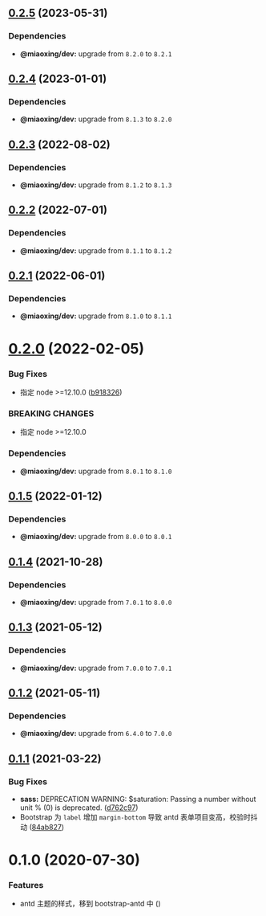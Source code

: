 ## [0.2.5](https://github.com/miaoxing/mxjs-bootstrap-antd/compare/v0.2.4...v0.2.5) (2023-05-31)





### Dependencies

* **@miaoxing/dev:** upgrade from `8.2.0` to `8.2.1`

## [0.2.4](https://github.com/miaoxing/mxjs-bootstrap-antd/compare/v0.2.3...v0.2.4) (2023-01-01)





### Dependencies

* **@miaoxing/dev:** upgrade from `8.1.3` to `8.2.0`

## [0.2.3](https://github.com/miaoxing/mxjs-bootstrap-antd/compare/v0.2.2...v0.2.3) (2022-08-02)





### Dependencies

* **@miaoxing/dev:** upgrade from `8.1.2` to `8.1.3`

## [0.2.2](https://github.com/miaoxing/mxjs-bootstrap-antd/compare/v0.2.1...v0.2.2) (2022-07-01)





### Dependencies

* **@miaoxing/dev:** upgrade from `8.1.1` to `8.1.2`

## [0.2.1](https://github.com/miaoxing/mxjs-bootstrap-antd/compare/v0.2.0...v0.2.1) (2022-06-01)





### Dependencies

* **@miaoxing/dev:** upgrade from `8.1.0` to `8.1.1`

# [0.2.0](https://github.com/miaoxing/mxjs-bootstrap-antd/compare/v0.1.5...v0.2.0) (2022-02-05)


### Bug Fixes

* 指定 node >=12.10.0 ([b918326](https://github.com/miaoxing/mxjs-bootstrap-antd/commit/b918326c6116bf4c17c516bfbd8b37db96e2f2aa))


### BREAKING CHANGES

* 指定 node >=12.10.0





### Dependencies

* **@miaoxing/dev:** upgrade from `8.0.1` to `8.1.0`

## [0.1.5](https://github.com/miaoxing/mxjs-bootstrap-antd/compare/v0.1.4...v0.1.5) (2022-01-12)





### Dependencies

* **@miaoxing/dev:** upgrade from `8.0.0` to `8.0.1`

## [0.1.4](https://github.com/miaoxing/mxjs-bootstrap-antd/compare/v0.1.3...v0.1.4) (2021-10-28)





### Dependencies

* **@miaoxing/dev:** upgrade from `7.0.1` to `8.0.0`

## [0.1.3](https://github.com/miaoxing/mxjs-bootstrap-antd/compare/v0.1.2...v0.1.3) (2021-05-12)





### Dependencies

* **@miaoxing/dev:** upgrade from `7.0.0` to `7.0.1`

## [0.1.2](https://github.com/miaoxing/mxjs-bootstrap-antd/compare/v0.1.1...v0.1.2) (2021-05-11)





### Dependencies

* **@miaoxing/dev:** upgrade from `6.4.0` to `7.0.0`

## [0.1.1](https://github.com/miaoxing/mxjs-bootstrap-antd/compare/v0.1.0...v0.1.1) (2021-03-22)


### Bug Fixes

* **sass:** DEPRECATION WARNING: $saturation: Passing a number without unit % (0) is deprecated. ([d762c97](https://github.com/miaoxing/mxjs-bootstrap-antd/commit/d762c974e87ceb2008c6a1261f62cd2719bd7ff9))
* Bootstrap 为 `label` 增加 `margin-bottom` 导致 antd 表单项目变高，校验时抖动 ([84ab827](https://github.com/miaoxing/mxjs-bootstrap-antd/commit/84ab8272ff866d96bd0b0972246f75fb7fb8f53e))

# 0.1.0 (2020-07-30)


### Features

* antd 主题的样式，移到 bootstrap-antd 中 ([](https://github.com/miaoxing/mxjs-bootstrap-antd/commit/))
